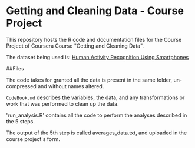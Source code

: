 # Getting and Cleaning Data - Course Project


This repository hosts the R code and documentation files for the Course Project of Coursera Course "Getting and Cleaning Data".

The dataset being used is: [Human Activity Recognition Using Smartphones](http://archive.ics.uci.edu/ml/datasets/Human+Activity+Recognition+Using+Smartphones)

##Files

The code takes for granted all the data is present in the same folder, un-compressed and without names altered.

`CodeBook.md` describes the variables, the data, and any transformations or work that was performed to clean up the data.

'run_analysis.R' contains all the code to perform the analyses described in the 5 steps. 

The output of the 5th step is called averages_data.txt, and uploaded in the course project's form.
